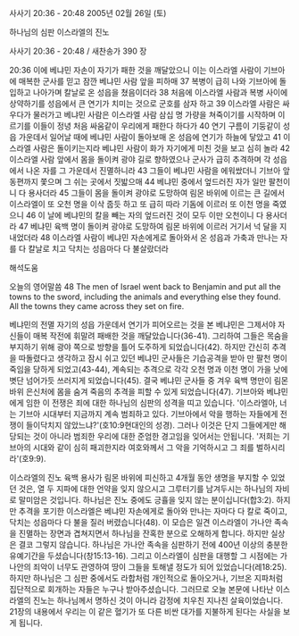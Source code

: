 사사기 20:36 - 20:48 
2005년 02월 26일 (토)

하나님의 심판 이스라엘의 진노



사사기 20:36 - 20:48 / 새찬송가 390 장


20:36 이에 베냐민 자손이 자기가 패한 것을 깨달았으니 이는 이스라엘 사람이 기브아에 매복한 군사를 믿고 잠깐 베냐민 사람 앞을 피하매 37 복병이 급히 나와 기브아에 돌입하고 나아가며 칼날로 온 성읍을 쳤음이더라 38 처음에 이스라엘 사람과 복병 사이에 상약하기를 성읍에서 큰 연기가 치미는 것으로 군호를 삼자 하고 39 이스라엘 사람은 싸우다가 물러가고 베냐민 사람은 이스라엘 사람 삼십 명 가량을 쳐죽이기를 시작하며 이르기를 이들이 정녕 처음 싸움같이 우리에게 패한다 하다가 40 연기 구름이 기둥같이 성읍 가운데서 일어날 때에 베냐민 사람이 돌아보매 온 성읍에 연기가 하늘에 닿았고 41 이스라엘 사람은 돌이키는지라 베냐민 사람이 화가 자기에게 미친 것을 보고 심히 놀라 42 이스라엘 사람 앞에서 몸을 돌이켜 광야 길로 향하였으나 군사가 급히 추격하며 각 성읍에서 나온 자를 그 가운데서 진멸하니라 43 그들이 베냐민 사람을 에워쌌더니 기브아 앞 동편까지 쫓으며 그 쉬는 곳에서 짓밟으매 44 베냐민 중에서 엎드러진 자가 일만 팔천이니 다 용사더라 45 그들이 몸을 돌이켜 광야로 도망하여 림몬 바위에 이르는 큰 길에서 이스라엘이 또 오천 명을 이삭 줍듯 하고 또 급히 따라 기돔에 이르러 또 이천 명을 죽였으니 46 이 날에 베냐민의 칼을 빼는 자의 엎드러진 것이 모두 이만 오천이니 다 용사더라 47 베냐민 육백 명이 돌이켜 광야로 도망하여 림몬 바위에 이르러 거기서 넉 달을 지내었더라 48 이스라엘 사람이 베냐민 자손에게로 돌아와서 온 성읍과 가축과 만나는 자를 다 칼날로 치고 닥치는 성읍마다 다 불살랐더라

해석도움





오늘의 영어말씀
48 The men of Israel went back to Benjamin and put all the towns to the sword, including the animals and everything else they found. All the towns they came across they set on fire.

베냐민의 전멸
자기의 성읍 가운데서 연기가 피어오르는 것을 본 베냐민은 그제서야 자신들이 매복 작전에 휘말려 패배한 것을 깨달았습니다(36-41). 그리하여 그들은 목숨을 부지하기 위해 광야 쪽으로 방향을 틀어 도주하게 되었습니다(42). 하지만 간신히 추격을 따돌렸다고 생각하고 잠시 쉬고 있던 베냐민 군사들은 기습공격을 받아 만 팔천 명이 죽임을 당하게 되었고(43-44), 계속되는 추격으로 각각 오천 명과 이천 명이 가을 낫에 볏단 넘어가듯 쓰러지게 되었습니다(45). 결국 베냐민 군사들 중 겨우 육백 명만이 림몬 바위 은신처에 몸을 숨겨 죽음의 추격을 피할 수 있게 되었습니다(47). 기브아와 베냐민에게 임한 이 전쟁은 죄에 대한 하나님의 심판의 성격을 띠고 있습니다. '이스라엘아, 너는 기브아 시대부터 지금까지 계속 범죄하고 있다. 기브아에서 악을 행하는 자들에게 전쟁이 들이닥치지 않았느냐?'(호10:9현대인의 성경). 그러나 이것은 단지 그들에게만 해당되는 것이 아니라 범죄한 우리에 대한 준엄한 경고임을 잊어서는 안됩니다. '저희는 기브아의 시대와 같이 심히 패괴한지라 여호와께서 그 악을 기억하시고 그 죄를 벌하시리라'(호9:9). 

이스라엘의 진노
육백 용사가 림몬 바위에 피신하고 4개월 동안 생명을 부지할 수 있었던 것은, 열 두 지파에 대한 언약을 잊지 않으시고 그루터기를 남겨두시는 하나님의 자비로 말미암은 것입니다. 하나님은 진노 중에도 긍휼을 잊지 않는 분이십니다(합3:2). 하지만 추격을 포기한 이스라엘은 베냐민 자손에게로 돌아와 만나는 자마다 다 칼로 죽이고, 닥치는 성읍마다 다 불을 질러 버렸습니다(48). 이 모습은 일견 이스라엘이 가나안 족속을 진멸하는 장면과 겹쳐지면서 하나님을 잔혹한 분으로 오해하게 합니다. 하지만 실상은 결코 그렇지 않습니다. 하나님은 가나안 족속을 심판하기 전에 400년 이상의 충분한 유예기간을 두셨습니다(창15:13-16). 그리고 이스라엘이 심판을 대행할 그 시점에는 가나안의 죄악이 너무도 관영하여 땅이 그들을 토해낼 정도가 되어 있었습니다(레18:25). 하지만 하나님은 그 심판 중에서도 라합처럼 개인적으로 돌아오거나, 기브온 지파처럼 집단적으로 회개하는 자들은 누구나 받아주셨습니다. 그러므로 오늘 본문에 나타난 이스라엘의 진노는 하나님께서 명하신 것이 아니라 감정에 치우친 지나친 살육이었습니다. 21장의 내용에서 우리는 이 같은 혈기가 또 다른 비싼 대가를 지불하게 된다는 사실을 보게 됩니다.
